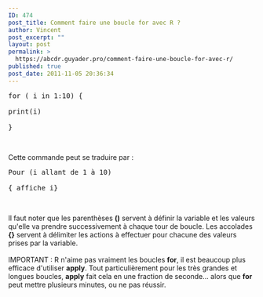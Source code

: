 ```yaml
---
ID: 474
post_title: Comment faire une boucle for avec R ?
author: Vincent
post_excerpt: ""
layout: post
permalink: >
  https://abcdr.guyader.pro/comment-faire-une-boucle-for-avec-r/
published: true
post_date: 2011-11-05 20:36:34
---
```

<pre lang="rsplus">for ( i in 1:10) { <br />
print(i) <br />
}</pre>  <br />
Cette commande peut se traduire par :
<pre lang="rsplus">Pour (i allant de 1 à 10) <br />
{ affiche i}</pre>  <br />
Il faut noter que les parenthèses <strong>()</strong> servent à définir la variable et les valeurs qu'elle va prendre successivement à chaque tour de boucle. Les accolades <strong>{}</strong> servent à délimiter les actions à effectuer pour chacune des valeurs prises par la variable.
 <br /><br />
IMPORTANT : R n'aime pas vraiment les boucles <strong>for</strong>, il est beaucoup plus efficace d'utiliser <strong>apply</strong>. Tout particulièrement pour les très grandes et longues boucles, <strong>apply</strong> fait cela en une fraction de seconde... alors que <strong>for</strong> peut mettre plusieurs minutes, ou ne pas réussir.